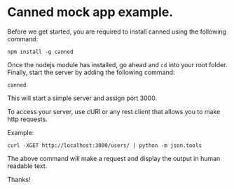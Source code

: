 # Canned mock app example.

Before we get started, you are required to install canned using the following command:

`npm install -g canned`

Once the nodejs module has installed, go ahead and `cd` into your root folder. Finally, start the server by adding the following command:

`canned`

This will start a simple server and assign port 3000.

To access your server, use cURl or any rest client that allows you to make http requests.

Example:

`curl -XGET http://localhost:3000/users/ | python -m json.tools`

The above command will make a request and display the output in human readable text.

Thanks!
